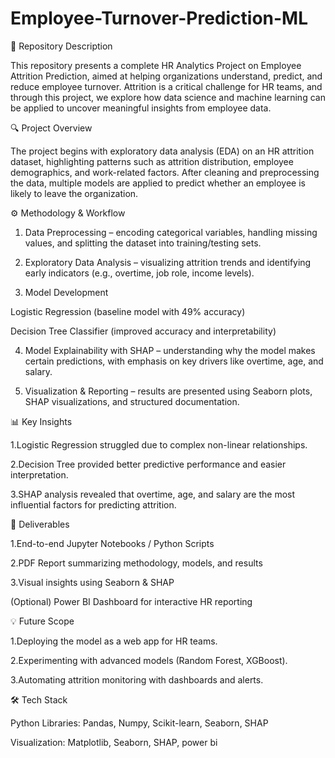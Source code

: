 # Employee-Turnover-Prediction-ML
📌 Repository Description

This repository presents a complete HR Analytics Project on Employee Attrition Prediction, aimed at helping organizations understand, predict, and reduce employee turnover. Attrition is a critical challenge for HR teams, and through this project, we explore how data science and machine learning can be applied to uncover meaningful insights from employee data.

🔍 Project Overview

The project begins with exploratory data analysis (EDA) on an HR attrition dataset, highlighting patterns such as attrition distribution, employee demographics, and work-related factors. After cleaning and preprocessing the data, multiple models are applied to predict whether an employee is likely to leave the organization.

⚙ Methodology & Workflow

1. Data Preprocessing – encoding categorical variables, handling missing values, and splitting the dataset into training/testing sets.


2. Exploratory Data Analysis – visualizing attrition trends and identifying early indicators (e.g., overtime, job role, income levels).


3. Model Development

Logistic Regression (baseline model with 49% accuracy)

Decision Tree Classifier (improved accuracy and interpretability)



4. Model Explainability with SHAP – understanding why the model makes certain predictions, with emphasis on key drivers like overtime, age, and salary.


5. Visualization & Reporting – results are presented using Seaborn plots, SHAP visualizations, and structured documentation.



📊 Key Insights

1.Logistic Regression struggled due to complex non-linear relationships.

2.Decision Tree provided better predictive performance and easier interpretation.

3.SHAP analysis revealed that overtime, age, and salary are the most influential factors for predicting attrition.


🚀 Deliverables

1.End-to-end Jupyter Notebooks / Python Scripts

2.PDF Report summarizing methodology, models, and results

3.Visual insights using Seaborn & SHAP

(Optional) Power BI Dashboard for interactive HR reporting


💡 Future Scope

1.Deploying the model as a web app for HR teams.

2.Experimenting with advanced models (Random Forest, XGBoost).

3.Automating attrition monitoring with dashboards and alerts.


🛠 Tech Stack

Python Libraries: Pandas, Numpy, Scikit-learn, Seaborn, SHAP

Visualization: Matplotlib, Seaborn, SHAP, power bi
